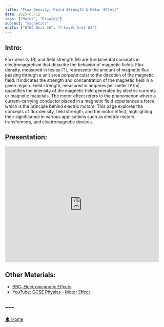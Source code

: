 ```yaml
---
title: "Flux Density, Field Strength & Motor Effect"
date: 2025-05-12
tags: ["Motor", "Drawing"]
subject: "magnetics"
units: ["BTEC Unit 56", "T-Level Unit 08"]
---
```


## Intro:

Flux density (B) and field strength (H) are fundamental concepts in electromagnetism that describe the behavior of magnetic fields. Flux density, measured in teslas (T), represents the amount of magnetic flux passing through a unit area perpendicular to the direction of the magnetic field. It indicates the strength and concentration of the magnetic field in a given region. Field strength, measured in amperes per meter (A/m), quantifies the intensity of the magnetic field generated by electric currents or magnetic materials. The motor effect refers to the phenomenon where a current-carrying conductor placed in a magnetic field experiences a force, which is the principle behind electric motors. This page explores the concepts of flux density, field strength, and the motor effect, highlighting their significance in various applications such as electric motors, transformers, and electromagnetic devices.

## Presentation:

<div style="position: relative; width: 100%; height: 0; padding-top: 75%;">
    <iframe src="https://EngineeringShare.github.io/engineering-hub/presentations/Electromagnetic Effects.pdf" 
        style="position: absolute; top: 0; left: 0; width: 100%; height: 100%; border: none;">
    </iframe>
</div>

## Other Materials:
* [BBC: Electromagnetic Effects](https://www.bbc.co.uk/bitesize/articles/z6yhcxs#zy43jfr)
* [YouTube: GCSE Physics - Motor Effect](https://youtu.be/ltpPhpi-CC4?si=BOjIK_J0ygNOmXjF)


## ---

<a href="https://engineeringshare.github.io/engineering-hub">🏠 Home</a>

